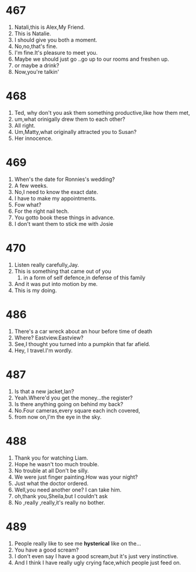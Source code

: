 # 467

1. Natali,this is Alex,My Friend.
2. This is Natalie.
3. I should give you both a moment.
4. No,no,that's fine.
5. I'm fine.It's pleasure to meet you.
6. Maybe we should just go ..go up to our rooms and freshen up.
7. or maybe a drink?
8. Now,you're talkin'

# 468

1. Ted, why don't you ask them something productive,like how them met,
2. um,what orinigally drew them to each other?
3. All right.
4. Um,Matty,what originally attracted you to Susan?
5. Her innocence.

# 469

1. When's the date for Ronnies's wedding?
2. A few weeks.
3. No,I need to know the exact date.
4. I have to make my appointments.
5. Fow what?
6. For the right nail tech.
7. You gotto book these things in advance.
8. I don't want them to stick me with Josie

# 470

1. Listen really carefully,Jay.
2. This is something that came out of you
   1. in a form of self defence,in defense of this family
3. And it was put into motion by me.
4. This is my doing.

# 486

1. There's a car wreck about an hour before time of death
2. Where? Eastview.Eastview?
3. See,I thought you turned into a pumpkin that far afield.
4. Hey, I travel.I'm wordly.

# 487

1. Is that a new jacket,lan?
2. Yeah.Where'd you get the money...the register?
3. Is there anything going on behind my back?
4. No.Four cameras,every square each inch covered,
5. from now on,I'm the eye in the sky.

# 488

1. Thank you for watching Liam.
2. Hope he wasn't too much trouble.
3. No trouble at all  Don't be silly.
4. We were just finger painting.How was your night?
5. Just what the doctor ordered.
6. Well,you need another one? I can take him.
7. oh,thank you,Sheila,but I couldn't ask 
8. No ,really ,really,it's really no bother.

# 489

1. People really like to see me  **hysterical** like on the...
2. You have a good  scream?
3. I don't even say I have a good scream,but it's just very instinctive.
4. And I think I have really ugly crying face,which people just feed on.